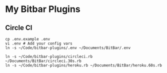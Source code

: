 # My Bitbar Plugins

## Circle CI
```
cp .env.example .env
vi .env # Add your config vars
ln -s ~/Code/bitbar-plugins/.env ~/Documents/BitBar/.env
```

```
ln -s ~/Code/bitbar-plugins/circleci.rb ~/Documents/BitBar/circleci.30s.rb
ln -s ~/Code/bitbar-plugins/heroku.rb ~/Documents/BitBar/heroku.60s.rb
```
